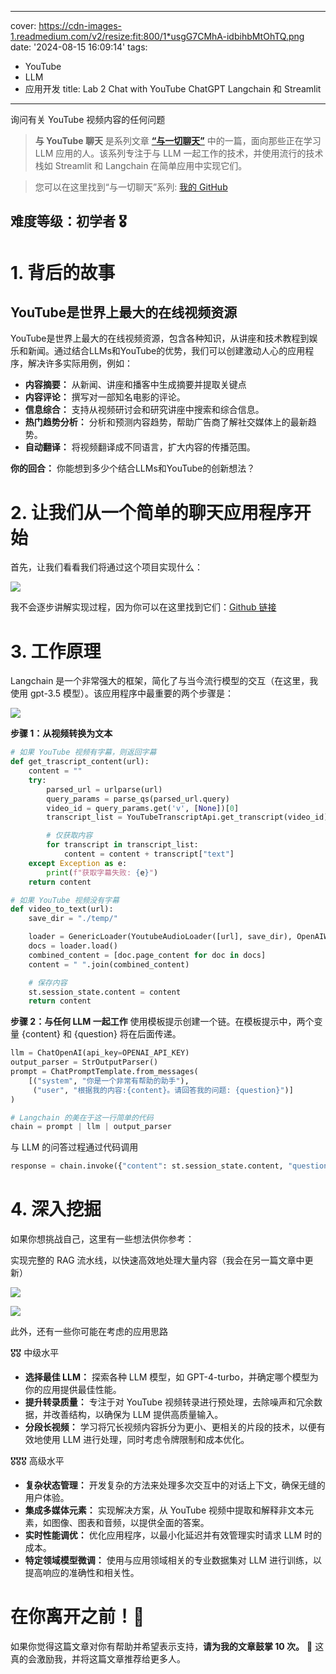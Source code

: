 
---
cover: https://cdn-images-1.readmedium.com/v2/resize:fit:800/1*usgG7CMhA-idbihbMtOhTQ.png
date: '2024-08-15 16:09:14'
tags:
  - YouTube
  - LLM
  - 应用开发
title: Lab 2 Chat with YouTube ChatGPT Langchain 和 Streamlit

---


询问有关 YouTube 视频内容的任何问题


> **与 YouTube 聊天** 是系列文章 [**“与一切聊天”**](https://github.com/S0NM/chat-with-everything) 中的一篇，面向那些正在学习 LLM 应用的人。该系列专注于与 LLM 一起工作的技术，并使用流行的技术栈如 Streamlit 和 Langchain 在简单应用中实现它们。


> 您可以在这里找到“与一切聊天”系列: [我的 GitHub](https://github.com/S0NM/chat-with-everything)

## 难度等级：初学者 🎖️



# 1. 背后的故事

## YouTube是世界上最大的在线视频资源

YouTube是世界上最大的在线视频资源，包含各种知识，从讲座和技术教程到娱乐和新闻。通过结合LLMs和YouTube的优势，我们可以创建激动人心的应用程序，解决许多实际用例，例如：

* **内容摘要：** 从新闻、讲座和播客中生成摘要并提取关键点
* **内容评论：** 撰写对一部知名电影的评论。
* **信息综合：** 支持从视频研讨会和研究讲座中搜索和综合信息。
* **热门趋势分析：** 分析和预测内容趋势，帮助广告商了解社交媒体上的最新趋势。
* **自动翻译：** 将视频翻译成不同语言，扩大内容的传播范围。

**你的回合：** 你能想到多少个结合LLMs和YouTube的创新想法？

# 2. 让我们从一个简单的聊天应用程序开始

首先，让我们看看我们将通过这个项目实现什么：

![](https://cdn-images-1.readmedium.com/v2/resize:fit:800/1*pctnjXsXeuuxl_P8C_RSqA.gif)

我不会逐步讲解实现过程，因为你可以在这里找到它们：[Github 链接](https://github.com/S0NM/chat-with-everything/tree/main/chat-with-pdf)

# 3. 工作原理

Langchain 是一个非常强大的框架，简化了与当今流行模型的交互（在这里，我使用 gpt-3.5 模型）。该应用程序中最重要的两个步骤是：

![](https://cdn-images-1.readmedium.com/v2/resize:fit:800/1*2XUEqenwfTenOtgbm0_rbw.png)

**步骤 1：从视频转换为文本**


```python
# 如果 YouTube 视频有字幕，则返回字幕
def get_trascript_content(url):
    content = ""
    try:
        parsed_url = urlparse(url)
        query_params = parse_qs(parsed_url.query)
        video_id = query_params.get('v', [None])[0]
        transcript_list = YouTubeTranscriptApi.get_transcript(video_id)

        # 仅获取内容
        for transcript in transcript_list:
            content = content + transcript["text"]
    except Exception as e:
        print(f"获取字幕失败: {e}")
    return content

# 如果 YouTube 视频没有字幕
def video_to_text(url):
    save_dir = "./temp/"

    loader = GenericLoader(YoutubeAudioLoader([url], save_dir), OpenAIWhisperParser())
    docs = loader.load()
    combined_content = [doc.page_content for doc in docs]
    content = " ".join(combined_content)

    # 保存内容
    st.session_state.content = content
    return content
```
**步骤 2：与任何 LLM 一起工作** 使用模板提示创建一个链。在模板提示中，两个变量 {content} 和 {question} 将在后面传递。


```python
llm = ChatOpenAI(api_key=OPENAI_API_KEY)
output_parser = StrOutputParser()
prompt = ChatPromptTemplate.from_messages(
    [("system", "你是一个非常有帮助的助手"),
     ("user", "根据我的内容:{content}。请回答我的问题: {question}")]
)

# Langchain 的美在于这一行简单的代码  
chain = prompt | llm | output_parser
```
与 LLM 的问答过程通过代码调用


```python
response = chain.invoke({"content": st.session_state.content, "question": question})
```

# 4. 深入挖掘

如果你想挑战自己，这里有一些想法供你参考：

实现完整的 RAG 流水线，以快速高效地处理大量内容（我会在另一篇文章中更新）

![](https://cdn-images-1.readmedium.com/v2/resize:fit:800/1*Dh9y27qTGPoTxN9lql2Mbg.png)

![](https://cdn-images-1.readmedium.com/v2/resize:fit:800/1*nbPle_R2KQGIHpOZN8nyJg.png)

此外，还有一些你可能在考虑的应用思路

🎖️🎖️ 中级水平

* **选择最佳 LLM：** 探索各种 LLM 模型，如 GPT-4-turbo，并确定哪个模型为你的应用提供最佳性能。
* **提升转录质量：** 专注于对 YouTube 视频转录进行预处理，去除噪声和冗余数据，并改善结构，以确保为 LLM 提供高质量输入。
* **分段长视频：** 学习将冗长视频内容拆分为更小、更相关的片段的技术，以便有效地使用 LLM 进行处理，同时考虑令牌限制和成本优化。

🎖️🎖️🎖️ 高级水平

* **复杂状态管理：** 开发复杂的方法来处理多次交互中的对话上下文，确保无缝的用户体验。
* **集成多媒体元素：** 实现解决方案，从 YouTube 视频中提取和解释非文本元素，如图像、图表和音频，以提供全面的答案。
* **实时性能调优：** 优化应用程序，以最小化延迟并有效管理实时请求 LLM 时的成本。
* **特定领域模型微调：** 使用与应用领域相关的专业数据集对 LLM 进行训练，以提高响应的准确性和相关性。

# 在你离开之前！🤟

如果你觉得这篇文章对你有帮助并希望表示支持，**请为我的文章鼓掌 10 次。** 👏 这真的会激励我，并将这篇文章推荐给更多人。
